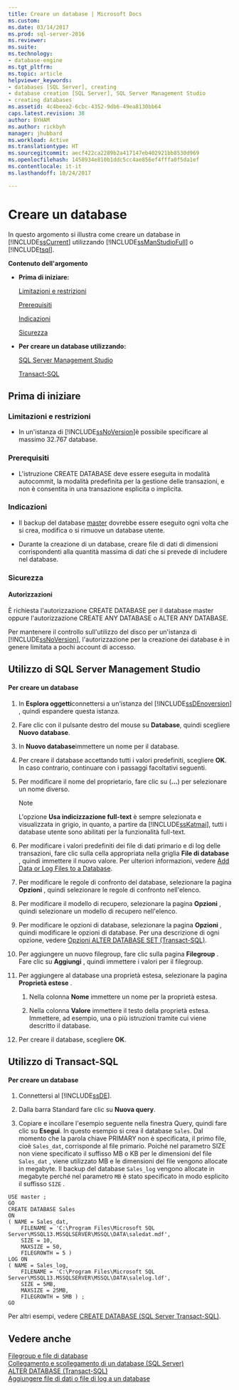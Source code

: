 ```yaml
---
title: Creare un database | Microsoft Docs
ms.custom: 
ms.date: 03/14/2017
ms.prod: sql-server-2016
ms.reviewer: 
ms.suite: 
ms.technology:
- database-engine
ms.tgt_pltfrm: 
ms.topic: article
helpviewer_keywords:
- databases [SQL Server], creating
- database creation [SQL Server], SQL Server Management Studio
- creating databases
ms.assetid: 4c4beea2-6cbc-4352-9db6-49ea8130bb64
caps.latest.revision: 38
author: BYHAM
ms.author: rickbyh
manager: jhubbard
ms.workload: Active
ms.translationtype: HT
ms.sourcegitcommit: aecf422ca2289b2a417147eb402921bb8530d969
ms.openlocfilehash: 1458934e810b1ddc5cc4ae856ef4fffa0f5da1ef
ms.contentlocale: it-it
ms.lasthandoff: 10/24/2017

---
```

# <a name="create-a-database"></a>Creare un database
  In questo argomento si illustra come creare un database in [!INCLUDE[ssCurrent](../../includes/sscurrent-md.md)] utilizzando [!INCLUDE[ssManStudioFull](../../includes/ssmanstudiofull-md.md)] o [!INCLUDE[tsql](../../includes/tsql-md.md)].  
  
 **Contenuto dell'argomento**  
  
-   **Prima di iniziare:**  
  
     [Limitazioni e restrizioni](#Restrictions)  
  
     [Prerequisiti](#Prerequisites)  
  
     [Indicazioni](#Recommendations)  
  
     [Sicurezza](#Security)  
  
-   **Per creare un database utilizzando:**  
  
     [SQL Server Management Studio](#SSMSProcedure)  
  
     [Transact-SQL](#TsqlProcedure)  
  
##  <a name="BeforeYouBegin"></a> Prima di iniziare  
  
###  <a name="Restrictions"></a> Limitazioni e restrizioni  
  
-   In un'istanza di [!INCLUDE[ssNoVersion](../../includes/ssnoversion-md.md)]è possibile specificare al massimo 32.767 database.  
  
###  <a name="Prerequisites"></a> Prerequisiti  
  
-   L'istruzione CREATE DATABASE deve essere eseguita in modalità autocommit, la modalità predefinita per la gestione delle transazioni, e non è consentita in una transazione esplicita o implicita.  
  
###  <a name="Recommendations"></a> Indicazioni  
  
-   Il backup del database [master](../../relational-databases/databases/master-database.md) dovrebbe essere eseguito ogni volta che si crea, modifica o si rimuove un database utente.  
  
-   Durante la creazione di un database, creare file di dati di dimensioni corrispondenti alla quantità massima di dati che si prevede di includere nel database.  
  
###  <a name="Security"></a> Sicurezza  
  
####  <a name="Permissions"></a> Autorizzazioni  
 È richiesta l'autorizzazione CREATE DATABASE per il database master oppure l'autorizzazione CREATE ANY DATABASE o ALTER ANY DATABASE.  
  
 Per mantenere il controllo sull'utilizzo del disco per un'istanza di [!INCLUDE[ssNoVersion](../../includes/ssnoversion-md.md)], l'autorizzazione per la creazione dei database è in genere limitata a pochi account di accesso.  
  
##  <a name="SSMSProcedure"></a> Utilizzo di SQL Server Management Studio  
  
#### <a name="to-create-a-database"></a>Per creare un database  
  
1.  In **Esplora oggetti**connettersi a un'istanza del [!INCLUDE[ssDEnoversion](../../includes/ssdenoversion-md.md)] , quindi espandere questa istanza.  
  
2.  Fare clic con il pulsante destro del mouse su **Database**, quindi scegliere **Nuovo database**.  
  
3.  In **Nuovo database**immettere un nome per il database.  
  
4.  Per creare il database accettando tutti i valori predefiniti, scegliere **OK**. In caso contrario, continuare con i passaggi facoltativi seguenti.  
  
5.  Per modificare il nome del proprietario, fare clic su (**…**) per selezionare un nome diverso.  
  
    > [!NOTE]  
    >  L'opzione **Usa indicizzazione full-text** è sempre selezionata e visualizzata in grigio, in quanto, a partire da [!INCLUDE[ssKatmai](../../includes/sskatmai-md.md)], tutti i database utente sono abilitati per la funzionalità full-text.  
  
6.  Per modificare i valori predefiniti dei file di dati primario e di log delle transazioni, fare clic sulla cella appropriata nella griglia **File di database** , quindi immettere il nuovo valore. Per ulteriori informazioni, vedere [Add Data or Log Files to a Database](../../relational-databases/databases/add-data-or-log-files-to-a-database.md).  
  
7.  Per modificare le regole di confronto del database, selezionare la pagina **Opzioni** , quindi selezionare le regole di confronto nell'elenco.  
  
8.  Per modificare il modello di recupero, selezionare la pagina **Opzioni** , quindi selezionare un modello di recupero nell'elenco.  
  
9. Per modificare le opzioni di database, selezionare la pagina **Opzioni** , quindi modificare le opzioni di database. Per una descrizione di ogni opzione, vedere [Opzioni ALTER DATABASE SET &#40;Transact-SQL&#41;](../../t-sql/statements/alter-database-transact-sql-set-options.md).  
  
10. Per aggiungere un nuovo filegroup, fare clic sulla pagina **Filegroup** . Fare clic su **Aggiungi** , quindi immettere i valori per il filegroup.  
  
11. Per aggiungere al database una proprietà estesa, selezionare la pagina **Proprietà estese** .  
  
    1.  Nella colonna **Nome** immettere un nome per la proprietà estesa.  
  
    2.  Nella colonna **Valore** immettere il testo della proprietà estesa. Immettere, ad esempio, una o più istruzioni tramite cui viene descritto il database.  
  
12. Per creare il database, scegliere **OK**.  
  
##  <a name="TsqlProcedure"></a> Utilizzo di Transact-SQL  
  
#### <a name="to-create-a-database"></a>Per creare un database  
  
1.  Connettersi al [!INCLUDE[ssDE](../../includes/ssde-md.md)].  
  
2.  Dalla barra Standard fare clic su **Nuova query**.  
  
3.  Copiare e incollare l'esempio seguente nella finestra Query, quindi fare clic su **Esegui**. In questo esempio si crea il database `Sales`. Dal momento che la parola chiave PRIMARY non è specificata, il primo file, cioè `Sales_dat`, corrisponde al file primario. Poiché nel parametro SIZE non viene specificato il suffisso MB o KB per le dimensioni del file `Sales_dat` , viene utilizzato MB e le dimensioni del file vengono allocate in megabyte. Il backup del database `Sales_log` vengono allocate in megabyte perché nel parametro `MB` è stato specificato in modo esplicito il suffisso `SIZE` .  
  
```tsql  
USE master ;  
GO  
CREATE DATABASE Sales  
ON   
( NAME = Sales_dat,  
    FILENAME = 'C:\Program Files\Microsoft SQL Server\MSSQL13.MSSQLSERVER\MSSQL\DATA\saledat.mdf',  
    SIZE = 10,  
    MAXSIZE = 50,  
    FILEGROWTH = 5 )  
LOG ON  
( NAME = Sales_log,  
    FILENAME = 'C:\Program Files\Microsoft SQL Server\MSSQL13.MSSQLSERVER\MSSQL\DATA\salelog.ldf',  
    SIZE = 5MB,  
    MAXSIZE = 25MB,  
    FILEGROWTH = 5MB ) ;  
GO  
```  
  
 Per altri esempi, vedere [CREATE DATABASE &#40;SQL Server Transact-SQL&#41;](../../t-sql/statements/create-database-sql-server-transact-sql.md).  
  
## <a name="see-also"></a>Vedere anche  
 [Filegroup e file di database](../../relational-databases/databases/database-files-and-filegroups.md)   
 [Collegamento e scollegamento di un database &#40;SQL Server&#41;](../../relational-databases/databases/database-detach-and-attach-sql-server.md)   
 [ALTER DATABASE &#40;Transact-SQL&#41;](../../t-sql/statements/alter-database-transact-sql.md)   
 [Aggiungere file di dati o file di log a un database](../../relational-databases/databases/add-data-or-log-files-to-a-database.md)  
  
  

